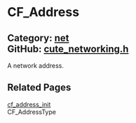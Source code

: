# CF_Address

Category: [net](https://github.com/RandyGaul/cute_framework/blob/master/docs/api_reference?id=net)  
GitHub: [cute_networking.h](https://github.com/RandyGaul/cute_framework/blob/master/include/cute_networking.h)  
---

A network address.

## Related Pages

[cf_address_init](https://github.com/RandyGaul/cute_framework/blob/master/docs/net/cf_address_init.md)  
CF_AddressType  
